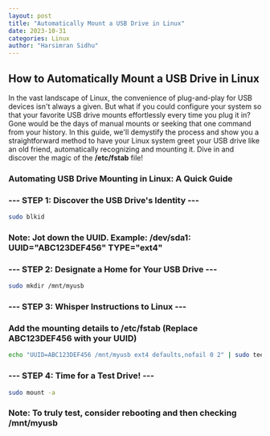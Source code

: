 ```yaml
---
layout: post
title: "Automatically Mount a USB Drive in Linux"
date: 2023-10-31
categories: Linux
author: "Harsimran Sidhu"
---
```


## How to Automatically Mount a USB Drive in Linux
In the vast landscape of Linux, the convenience of plug-and-play for USB devices isn't always a given. But what if you could configure your system so that your favorite USB drive mounts effortlessly every time you plug it in? Gone would be the days of manual mounts or seeking that one command from your history. In this guide, we'll demystify the process and show you a straightforward method to have your Linux system greet your USB drive like an old friend, automatically recognizing and mounting it. Dive in and discover the magic of the **/etc/fstab** file!


### Automating USB Drive Mounting in Linux: A Quick Guide


### --- STEP 1: Discover the USB Drive's Identity ---

```bash
sudo blkid
```

### Note: Jot down the UUID. Example: /dev/sda1: UUID="ABC123DEF456" TYPE="ext4"
### --- STEP 2: Designate a Home for Your USB Drive ---

```bash
sudo mkdir /mnt/myusb
```

### --- STEP 3: Whisper Instructions to Linux ---
### Add the mounting details to /etc/fstab (Replace ABC123DEF456 with your UUID)

```bash
echo "UUID=ABC123DEF456 /mnt/myusb ext4 defaults,nofail 0 2" | sudo tee -a /etc/fstab
```

### --- STEP 4: Time for a Test Drive! ---

```bash
sudo mount -a
```
### Note: To truly test, consider rebooting and then checking /mnt/myusb
